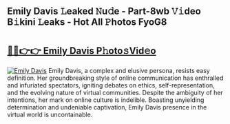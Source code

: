 ## Emily Davis 𝙻eaked 𝙽u𝚍e - Part-8wb 𝚅𝚒deo B𝚒kini 𝙻eaks - Hot All 𝙿hotos FyoG8

# <h2><a href="http://ld7qn8s.urlbe.top/?page=Emily+Davis">🔗🔗👉👉 Emily Davis P𝚑oto𝚜Vid𝚎o</a></h2>

[![Emily Davis](https://i.imgur.com/eBuTRDB.gif)](http://ld7qn8s.urlbe.top/?page=Emily+Davis)
Emily Davis, a complex and elusive persona, resists easy definition. Her groundbreaking style of online communication has enthralled and infuriated spectators, igniting debates on ethics, self-representation, and the evolving nature of virtual communities. Despite the ambiguity of her intentions, her mark on online culture is indelible. Boasting unyielding determination and undeniable captivation, Emily Davis presence in the virtual world is uncontainable.
